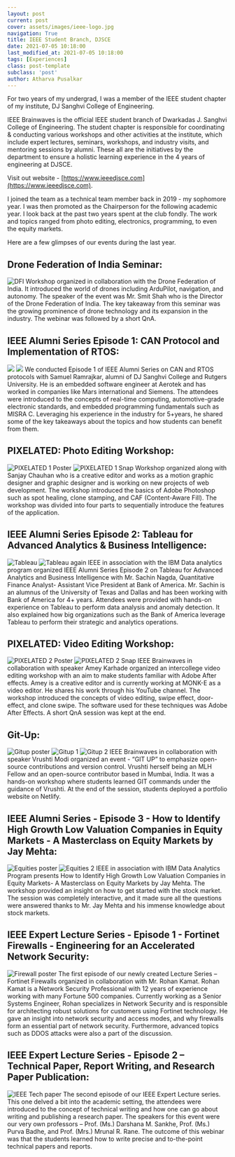 ```yaml
---
layout: post
current: post
cover: assets/images/ieee-logo.jpg
navigation: True
title: IEEE Student Branch, DJSCE
date: 2021-07-05 10:18:00
last_modified_at: 2021-07-05 10:18:00
tags: [Experiences]
class: post-template
subclass: 'post'
author: Atharva Pusalkar
---
```


For two years of my undergrad, I was a member of the IEEE student chapter of my institute, DJ Sanghvi College of Engineering.

IEEE Brainwaves is the official IEEE student branch of Dwarkadas J. Sanghvi College of Engineering. The student chapter is responsible for coordinating & conducting various workshops and other activities at the institute, which include expert lectures, seminars, workshops, and industry visits, and mentoring sessions by alumni. These all are the initiatives by the department to ensure a holistic learning experience in the 4 years of engineering at DJSCE.

Visit out website - [https://www.ieeedjsce.com](https://www.ieeedjsce.com).

I joined the team as a technical team member back in 2019 - my sophomore year. I was then promoted as the Chairperson for the following academic year. I look back at the past two years spent at the club fondly. The work and topics ranged from photo editing, electronics, programming, to even the equity markets.

Here are a few glimpses of our events during the last year.

##	Drone Federation of India Seminar:
![DFI](assets/images/DFI_1.jpg)
Workshop organized in collaboration with the Drone Federation of India. It introduced the world of drones including ArduPilot, navigation, and autonomy. The speaker of the event was Mr. Smit Shah who is the Director of the Drone Federation of India. The key takeaway from this seminar was the growing prominence of drone technology and its expansion in the industry. The webinar was followed by a short QnA.

##	IEEE Alumni Series Episode 1: CAN Protocol and Implementation of RTOS:
<img src="assets/images/CAN_Protocol_Poster.png"/>
<img src="assets/images/CAN_Protocol_1.jpg"/>
We conducted Episode 1 of IEEE Alumni Series on CAN and RTOS protocols with Samuel Ramrajkar, alumni of DJ Sanghvi College and Rutgers University. He is an embedded software engineer at Aerotek and has worked in companies like Mars international and Siemens. The attendees were introduced to the concepts of real-time computing, automotive-grade electronic standards, and embedded programming fundamentals such as MISRA C.
Leveraging his experience in the industry for 5+years, he shared some of the key takeaways about the topics and how students can benefit from them.

##	PIXELATED: Photo Editing Workshop:
![PIXELATED 1 Poster](assets/images/PIXELATED_workshop1_poster.png)
![PIXELATED 1 Snap](assets/images/Pixelated1_0.jpg)
Workshop organized along with Sanjay Chauhan who is a creative editor and works as a motion graphic designer and graphic designer and is working on new projects of web development. The workshop introduced the basics of Adobe Photoshop such as spot healing, clone stamping, and CAF (Content-Aware Fill). The workshop was divided into four parts to sequentially introduce the features of the application.

##	IEEE Alumni Series Episode 2: Tableau for Advanced Analytics & Business Intelligence:
![Tableau](assets/images/Tableau_poster.png)
![Tableau again](assets/images/Tableau_1.png)
IEEE in association with the IBM Data analytics program organized IEEE Alumni Series Episode 2 on Tableau for Advanced Analytics and Business Intelligence with Mr. Sachin Nagda, Quantitative Finance Analyst- Assistant Vice President at Bank of America. Mr. Sachin is an alumnus of the University of Texas and Dallas and has been working with Bank of America for 4+ years. Attendees were provided with hands-on experience on Tableau to perform data analysis and anomaly detection. It also explained how big organizations such as the Bank of America leverage Tableau to perform their strategic and analytics operations.

##	PIXELATED: Video Editing Workshop:
![PIXELATED 2 Poster](assets/images/PIXELATED_workshop2_poster.PNG)
![PIXELATED 2 Snap](assets/images/Pixelated2_0.jpg)
IEEE Brainwaves in collaboration with speaker Amey Karhade organized an intercollege video editing workshop with an aim to make students familiar with Adobe After effects. Amey is a creative editor and is currently working at MONK-E as a video editor. He shares his work through his YouTube channel. The workshop introduced the concepts of video editing, swipe effect, door-effect, and clone swipe. The software used for these techniques was Adobe After Effects. A short QnA session was kept at the end.

##	Git-Up:
![Gitup poster](assets/images/Gitup_poster.jpg)
![Gitup 1](assets/images/Gitup1.png)
![Gitup 2](assets/images/Gitup2.png)
IEEE Brainwaves in collaboration with speaker Vrushti Modi organized an event - “GIT UP” to emphasize open-source contributions and version control. Vrushti herself being an MLH Fellow and an open-source contributor based in Mumbai, India. It was a hands-on workshop where students learned GIT commands under the guidance of Vrushti. At the end of the session, students deployed a portfolio website on Netlify.

##	IEEE Alumni Series - Episode 3 - How to Identify High Growth Low Valuation Companies in Equity Markets - A Masterclass on Equity Markets by Jay Mehta:
![Equities poster](assets/images/Equities_poster.jpg)
![Equities 2](assets/images/Equities_2.jfif)
IEEE in association with IBM Data Analytics Program presents How to Identify High Growth Low Valuation Companies in Equity Markets- A Masterclass on Equity Markets by Jay Mehta. The workshop provided an insight on how to get started with the stock market. The session was completely interactive, and it made sure all the questions were answered thanks to Mr. Jay Mehta and his immense knowledge about stock markets.

##	IEEE Expert Lecture Series - Episode 1 - Fortinet Firewalls - Engineering for an Accelerated Network Security:
![Firewall poster](assets/images/Firewall_poster.jpg)
The first episode of our newly created Lecture Series – Fortinet Firewalls organized in collaboration with Mr. Rohan Kamat. Rohan Kamat is a Network Security Professional with 12 years of experience working with many Fortune 500 companies. Currently working as a Senior Systems Engineer, Rohan specializes in Network Security and is responsible for architecting robust solutions for customers using Fortinet technology. He gave an insight into network security and access modes, and why firewalls form an essential part of network security. Furthermore, advanced topics such as DDOS attacks were also a part of the discussion.

##	IEEE Expert Lecture Series - Episode 2 – Technical Paper, Report Writing, and Research Paper Publication:
![IEEE Tech paper](assets/images/techpaper.png)
The second episode of our IEEE Expert Lecture series. This one delved a bit into the academic setting, the attendees were introduced to the concept of technical writing and how one can go about writing and publishing a research paper. The speakers for this event were our very own professors – Prof. (Ms.) Darshana M. Sankhe, Prof. (Ms.) Purva Badhe, and Prof. (Mrs.) Mrunal R. Rane. The outcome of this webinar was that the students learned how to write precise and to-the-point technical papers and reports.

